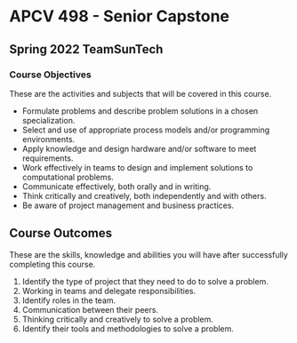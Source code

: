 # APCV 498 - Senior Capstone
## Spring 2022 TeamSunTech
### Course Objectives

These are the activities and subjects that will be covered in this course.

- Formulate problems and describe problem solutions in a chosen specialization.
- Select and use of appropriate process models and/or programming environments.
- Apply knowledge and design hardware and/or software to meet requirements.
- Work effectively in teams to design and implement solutions to computational problems.
- Communicate effectively, both orally and in writing.
- Think critically and creatively, both independently and with others.
- Be aware of project management and business practices.

## Course Outcomes

These are the skills, knowledge and abilities you will have after successfully completing this course.

1. Identify the type of project that they need to do to solve a problem.
2. Working in teams and delegate responsibilities.
3. Identify roles in the team.
4. Communication between their peers.
5. Thinking critically and creatively to solve a problem.
6. Identify their tools and methodologies to solve a problem.
